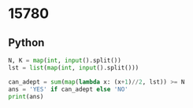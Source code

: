 # 15780

## Python

```python
N, K = map(int, input().split())
lst = list(map(int, input().split()))

can_adept = sum(map(lambda x: (x+1)//2, lst)) >= N
ans = 'YES' if can_adept else 'NO'
print(ans)

```

